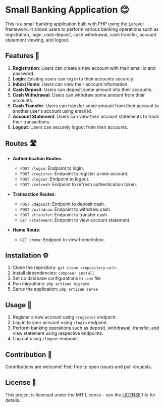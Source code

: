 # Small Banking Application 😊

This is a small banking application built with PHP using the Laravel framework. It allows users to perform various banking operations such as registration, login, cash deposit, cash withdrawal, cash transfer, account statement viewing, and logout.

## Features 🚀

1. **Registration**: Users can create a new account with their email id and password.
2. **Login**: Existing users can log in to their accounts securely.
3. **Inbox/Home**: Users can view their account information.
4. **Cash Deposit**: Users can deposit some amount into their accounts.
5. **Cash Withdrawal**: Users can withdraw some amount from their accounts.
6. **Cash Transfer**: Users can transfer some amount from their account to another user's account using email id.
7. **Account Statement**: Users can view their account statements to track their transactions.
8. **Logout**: Users can securely logout from their accounts.

## Routes 🛣️

- **Authentication Routes**:
  - `POST /login`: Endpoint to login.
  - `POST /register`: Endpoint to register a new account.
  - `POST /logout`: Endpoint to logout.
  - `POST /refresh`: Endpoint to refresh authentication token.

- **Transaction Routes**:
  - `POST /deposit`: Endpoint to deposit cash.
  - `POST /withdraw`: Endpoint to withdraw cash.
  - `POST /transfer`: Endpoint to transfer cash.
  - `GET /statement`: Endpoint to view account statement.

- **Home Route**:
  - `GET /home`: Endpoint to view home/inbox.

## Installation ⚙️

1. Clone the repository: `git clone <repository-url>`
2. Install dependencies: `composer install`
3. Set up database configurations in `.env` file
4. Run migrations: `php artisan migrate`
5. Serve the application: `php artisan serve`

## Usage 📝

1. Register a new account using `/register` endpoint.
2. Log in to your account using `/login` endpoint.
3. Perform banking operations such as deposit, withdrawal, transfer, and view statement using respective endpoints.
4. Log out using `/logout` endpoint.

## Contribution 🤝

Contributions are welcome! Feel free to open issues and pull requests.

## License 📄

This project is licensed under the MIT License - see the [LICENSE](LICENSE) file for details.

